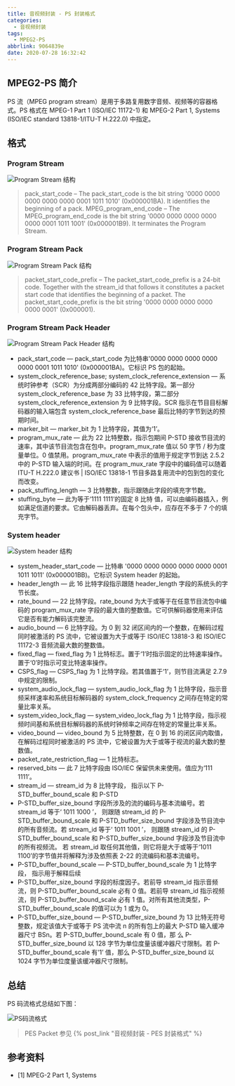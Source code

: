 ```yaml
---
title: 音视频封装 - PS 封装格式
categories:
  - 音视频封装
tags:
  - MPEG2-PS
abbrlink: 9064839e
date: 2020-07-28 16:32:42
---
```

## MPEG2-PS 简介

PS 流（MPEG program stream）是用于多路复用数字音频、视频等的容器格式。PS 格式在 MPEG-1 Part 1 (ISO/IEC 11172-1) 和 MPEG-2 Part 1, Systems (ISO/IEC standard 13818-1/ITU-T H.222.0) 中指定。

<!-- more -->

## 格式

### Program Stream

![Program Stream 结构](https://gitee.com/hezhaojiang/MyPics/raw/master/img/20200729221633.jpg)

> pack_start_code – The pack_start_code is the bit string '0000 0000 0000 0000 0000 0001 1011 1010' (0x000001BA). It identifies the beginning of a pack.
> MPEG_program_end_code – The MPEG_program_end_code is the bit string '0000 0000 0000 0000 0000 0001 1011 1001' (0x000001B9). It terminates the Program Stream.

### Program Stream Pack

![Program Stream Pack 结构](https://gitee.com/hezhaojiang/MyPics/raw/master/img/20200729222439.png)

> packet_start_code_prefix – The packet_start_code_prefix is a 24-bit code. Together with the stream_id that follows it constitutes a packet start code that identifies the beginning of a packet. The packet_start_code_prefix is the bit string '0000 0000 0000 0000 0000 0001' (0x000001).

### Program Stream Pack Header

![Program Stream Pack Header 结构](https://gitee.com/hezhaojiang/MyPics/raw/master/img/20200729222901.jpg)

* pack_start_code — pack_start_code 为比特串'0000 0000 0000 0000 0000 0001 1011 1010' (0x000001BA)。它标识 PS 包的起始。
* system_clock_reference_base; system_clock_reference_extension — 系统时钟参考（SCR）为分成两部分编码的 42 比特字段。第一部分 system_clock_reference_base 为 33 比特字段，第二部分 system_clock_reference_extension 为 9 比特字段。SCR 指示在节目目标解码器的输入端包含 system_clock_reference_base 最后比特的字节到达的预期时间。
* marker_bit — marker_bit 为 1 比特字段，其值为‘1’。
* program_mux_rate — 此为 22 比特整数，指示包期间 P-STD 接收节目流的速率，其中该节目流包含在包中。program_mux_rate 值以 50 字节 / 秒为度量单位。0 值禁用。program_mux_rate 中表示的值用于规定字节到达 2.5.2 中的 P-STD 输入端的时间。在 program_mux_rate 字段中的编码值可以随着 ITU-T H.222.0 建议书 | ISO/IEC 13818-1 节目多路复用流中的包到包的变化而改变。
* pack_stuffing_length — 3 比特整数，指示跟随此字段的填充字节数。
* stuffing_byte — 此为等于‘1111 1111’的固定 8 比特 值，可以由编码器插入，例如满足信道的要求。它由解码器丢弃。在每个包头中，应存在不多于 7 个的填充字节。

### System header

![System header 结构](https://gitee.com/hezhaojiang/MyPics/raw/master/img/20200729224213.png)

* system_header_start_code — 比特串 '0000 0000 0000 0000 0000 0001 1011 1011' (0x000001BB)。它标识 System header 的起始。
* header_length — 此 16 比特字段指示跟随 header_length 字段的系统头的字节长度。
* rate_bound — 22 比特字段。rate_bound 为大于或等于在任意节目流包中编码的 program_mux_rate 字段的最大值的整数值。它可供解码器使用来评估它是否有能力解码该完整流。
* audio_bound — 6 比特字段。为 0 到 32 闭区间内的一个整数，在解码过程同时被激活的 PS 流中，它被设置为大于或等于 ISO/IEC 13818-3 和 ISO/IEC 11172-3 音频流最大数的整数值。
* fixed_flag — fixed_flag 为 1 比特标志。置于‘1’时指示固定的比特速率操作。置于‘0’时指示可变比特速率操作。
* CSPS_flag — CSPS_flag 为 1 比特字段。若其值置于‘1’，则节目流满足 2.7.9 中规定的限制。
* system_audio_lock_flag — system_audio_lock_flag 为 1 比特字段，指示音频采样速率和系统目标解码器的 system_clock_frequency 之间存在特定的常量比率关系。
* system_video_lock_flag — system_video_lock_flag 为 1 比特字段，指示视频时间基和系统目标解码器的系统时钟频率之间存在特定的常量比率关系。
* video_bound — video_bound 为 5 比特整数，在 0 到 16 的闭区间内取值，在解码过程同时被激活的 PS 流中，它被设置为大于或等于视流的最大数的整数值。
* packet_rate_restriction_flag — 1 比特标志。
* reserved_bits — 此 7 比特字段由 ISO/IEC 保留供未来使用。值应为‘111 1111’。
* stream_id — stream_id 为 8 比特字段， 指示以下 P-STD_buffer_bound_scale 和 P-STD
* P-STD_buffer_size_bound 字段所涉及的流的编码与基本流编号。若 stream_id 等于‘ 1011 1000 ’， 则跟随 stream_id 的 P-STD_buffer_bound_scale 和 P-STD_buffer_size_bound 字段涉及节目流中的所有音频流。若 stream_id 等于‘ 1011 1001 ’， 则跟随 stream_id 的 P-STD_buffer_bound_scale 和 P-STD_buffer_size_bound 字段涉及节目流中的所有视频流。
若 stream_id 取任何其他值，则它将是大于或等于‘1011 1100’的字节值并将解释为涉及依照表 2-22
的流编码和基本流编号。
* P-STD_buffer_bound_scale — P-STD_buffer_bound_scale 为 1 比特字段， 指示用于解释后续
* P-STD_buffer_size_bound 字段的标度因子。若前导 stream_id 指示音频流，则 P-STD_buffer_bound_scale 必有 0 值。若前导 stream_id 指示视频流，则 P-STD_buffer_bound_scale 必有 1 值。对所有其他流类型，P-STD_buffer_bound_scale 的值可以为 1 或为 0。
* P-STD_buffer_size_bound — P-STD_buffer_size_bound 为 13 比特无符号整数，规定该值大于或等于 PS 流中流 n 的所有包上的最大 P-STD 输入缓冲器尺寸 BSn。若 P-STD_buffer_bound_scale 有 0 值，那
么 P-STD_buffer_size_bound 以 128 字节为单位度量该缓冲器尺寸限制。若 P-STD_buffer_bound_scale 有‘1’
值，那么 P-STD_buffer_size_bound 以 1024 字节为单位度量该缓冲器尺寸限制。

## 总结

PS 码流格式总结如下图：

![PS码流格式](https://gitee.com/hezhaojiang/MyPics/raw/master/img/20201214231955.jpg)

> PES Packet 参见 {% post_link "音视频封装 - PES 封装格式" %}

## 参考资料

* [1] MPEG-2 Part 1, Systems
